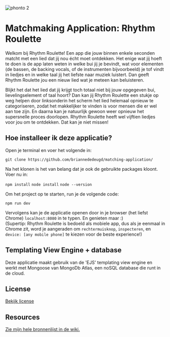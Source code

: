 ![phonto 2](https://user-images.githubusercontent.com/92082302/225131845-e6e3e5bd-47ba-4e98-874a-f3ff189835d4.jpg)

# Matchmaking Application: Rhythm Roulette

Welkom bij Rhythm Roulette! Een app die jouw binnen enkele seconden matcht met een lied dat jij nou écht moet ontdekken. Het enige wat jij hoeft te doen is de app laten weten in welke bui jij je bevindt, wat voor elementen (de bassen, de backing vocals, of de instrumenten bijvoorbeeld) je tof vindt in liedjes en in welke taal jij het liefste naar muziek luistert. Dan geeft Rhythm Roulette jou een nieuw lied wat je meteen kan beluisteren.

Blijkt het dat het lied dat jij krijgt toch totaal niet bij jouw opgegeven bui, lievelingselement of taal hoort? Dan kan jij Rhythm Roulette een stukje op weg helpen door linksonderin het scherm het lied helemaal opnieuw te categoriseren, zodat het makkelijker te vinden is voor mensen die er wel aan toe zijn. En daarna kan je natuurlijk gewoon weer opnieuw het supersnelle proces doorlopen. Rhythm Roulette heeft wel vijftien liedjes voor jou om te ontdekken. Dat kan je niet missen!

## Hoe installeer ik deze applicatie?
Open je terminal en voer het volgende in:

`git clone https://github.com/briannededeugd/matching-application/`

Na het klonen is het van belang dat je ook de gebruikte packages kloont. Voer nu in:

`npm install`
`node install`
`node --version`

Om het project op te starten, run je de volgende code:

`npm run dev`

Vervolgens kan je de applicatie openen door in je browser (het liefst Chrome) `localhost:8080` in te typen. En genieten maar :)  
(Supertip: Rhythm Roulette is bedoeld als mobiele app, dus als je eenmaal in Chrome zit, word je aangeraden om `rechtermuisknop`, `inspecteren`, en `device: [any mobile phone]` te kiezen voor de beste experience!)

## Templating View Engine + database
Deze applicatie maakt gebruik van de 'EJS' templating view engine en werkt met Mongoose van MongoDb Atlas, een noSQL database die runt in de cloud.

## License
[Bekijk license](https://github.com/briannededeugd/matching-application/blob/main/LICENSE.md)

## Resources
[Zie mijn hele bronnenlijst in de wiki.](https://github.com/briannededeugd/matching-application/wiki/Resources)
